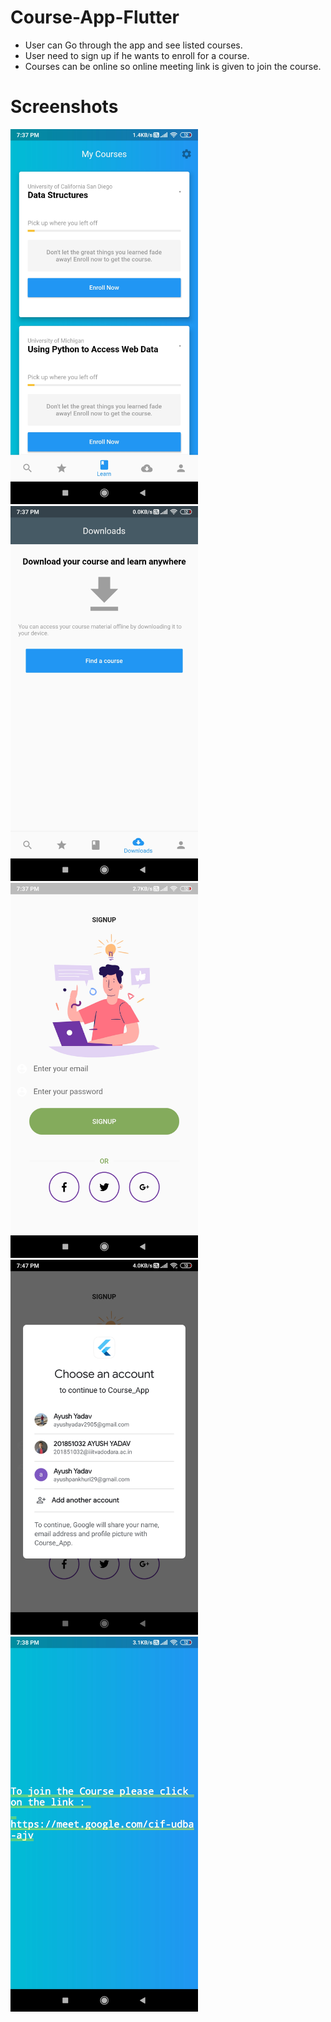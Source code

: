 # Course-App-Flutter

* User can Go through the app and see listed courses.
* User need to sign up if he wants to enroll for a course.
* Courses can be online so online meeting link is given to join the course.

# Screenshots
<p>

<img width="300" src="Screenshots/courses.jpg" alt="Courses List" >

<img width="300" src="Screenshots/downloads.jpg" alt="Downloaded Courses" >


<img width="300" src="Screenshots/signup.jpg" alt="signup" >


<img width="300" src="Screenshots/choose.jpg" alt="chooe account" >


<img width="300" src="Screenshots/join.jpg" alt="Join Course" >

</p>
